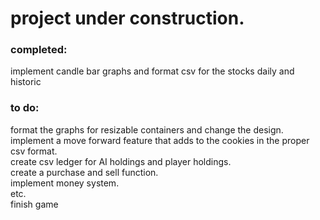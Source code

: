 # project under construction.

### completed:
implement candle bar graphs and format csv for the stocks daily and historic

### to do:
format the graphs for resizable containers and change the design.\
implement a move forward feature that adds to the cookies in the proper csv format.\
create csv ledger for AI holdings and player holdings.\
create a purchase and sell function.\
implement money system.\
etc.\
finish game